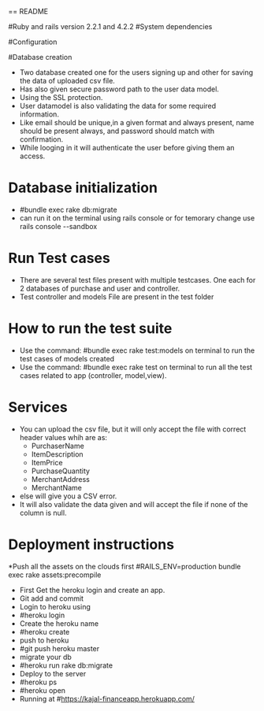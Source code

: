 == README

#Ruby and rails version
  2.2.1 and 4.2.2
#System dependencies

#Configuration

#Database creation
  * Two database created one for the users signing up and other for saving the data of uploaded csv file.
  * Has also given secure password path to the user data model.
  * Using the SSL protection.
  * User datamodel is also validating the data for some required information. 
  * Like email should be unique,in a given format and always present, name should be present always, and password should match with confirmation.
  * While looging in it will authenticate the user before giving them an access.

# Database initialization
  * #bundle exec rake db:migrate
  * can run it on the terminal using rails console or for temorary change use rails console --sandbox
  
# Run Test cases
  * There are several test files present with multiple testcases. One each for 2 databases of purchase and user and controller.
  * Test controller and models File are present in the test folder
 
# How to run the test suite
  * Use the command: #bundle exec rake test:models on terminal to run the test cases of models created
  *  Use the command: #bundle exec rake test on terminal to run all the test cases related to app (controller, model,view).

# Services 
  * You can upload the csv file, but it will only accept the file with correct header values whih are as:
     * PurchaserName
     * ItemDescription
     * ItemPrice
     * PurchaseQuantity
     * MerchantAddress
     * MerchantName
  * else will give you a CSV error.
  * It will also validate the data given and will accept the file if none of the column is null.

# Deployment instructions
  *Push all the assets on the clouds first
    #RAILS_ENV=production bundle exec rake assets:precompile
  * First Get the heroku login and create an app.
  * Git add and commit
  * Login to heroku using 
  *  #heroku login
  *  Create the heroku name
  *  #heroku create
  *  push to heroku
  *  #git push heroku master
  *  migrate your db
  *  #heroku run rake db:migrate
  * Deploy to the server
  * #heroku ps
  * #heroku open
  * Running at #https://kajal-financeapp.herokuapp.com/